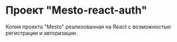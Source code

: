 # Проект "Mesto-react-auth"

Копия проекта "Mesto" реализованная на React c возможностью регистрации и авторизации. 
